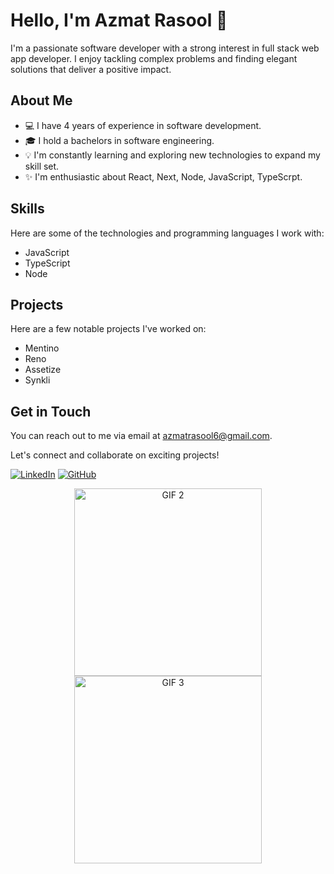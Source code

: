 # Hello, I'm Azmat Rasool 👋

I'm a passionate software developer with a strong interest in full stack web app developer. I enjoy tackling complex problems and finding elegant solutions that deliver a positive impact.

## About Me

- 💻 I have 4 years of experience in software development.
- 🎓 I hold a bachelors in software engineering.
- 💡 I'm constantly learning and exploring new technologies to expand my skill set.
- ✨ I'm enthusiastic about React, Next, Node, JavaScript, TypeScrpt.

## Skills

Here are some of the technologies and programming languages I work with:

- JavaScript
- TypeScript
- Node

## Projects

Here are a few notable projects I've worked on:

- Mentino
- Reno
- Assetize
- Synkli

## Get in Touch

You can reach out to me via email at azmatrasool6@gmail.com.

Let's connect and collaborate on exciting projects!

[![LinkedIn](https://img.shields.io/badge/LinkedIn-Connect-blue?style=flat-square&logo=linkedin&logoColor=white)](https://www.linkedin.com/in/azmat-rasool-71576a213?utm_source=share&utm_campaign=share_via&utm_content=profile&utm_medium=ios_app)
[![GitHub](https://img.shields.io/badge/GitHub-Follow-black?style=flat-square&logo=github&logoColor=white)](https://github.com/AzmatRasool)

<!-- Attractive GIFs -->
<p align="center">
  <img src="https://example.com/gif2.gif" alt="GIF 2" width="300" />
  <img src="https://example.com/gif3.gif" alt="GIF 3" width="300" />
</p>
